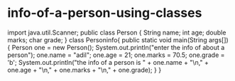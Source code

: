 # info-of-a-person-using-classes
import java.util.Scanner;
public class Person {
    String name;
    int age;
    double marks;
    char grade;
}
class Personinfo{
public static void main(String args[]) {
    Person one = new Person();
    System.out.println("enter the info of about a person");
    one.name = "adil";
    one.age = 21;
    one.marks = 70.5;
    one.grade = 'b';
    System.out.println("the info of a person is  " + one.name + "\n," + one.age + "\n," + one.marks + "\n," + one.grade);
}
}
